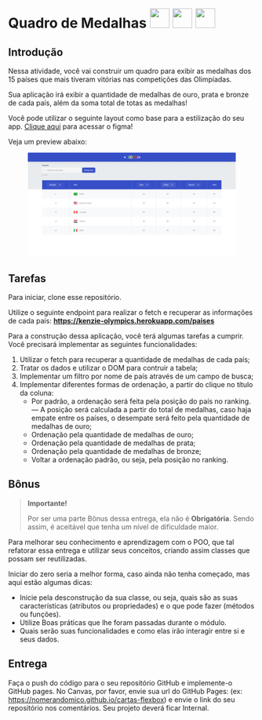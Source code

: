 # Quadro de Medalhas <img src="https://cdn.jsdelivr.net/gh/devicons/devicon/icons/javascript/javascript-original.svg" width="40" height="40"/> <img src="https://cdn.jsdelivr.net/gh/devicons/devicon/icons/html5/html5-original.svg" width="40" height="40" />  <img src="https://cdn.jsdelivr.net/gh/devicons/devicon/icons/css3/css3-original.svg" width="40" height="40"/>

## Introdução

Nessa atividade, você vai construir um quadro para exibir as medalhas dos 15 países que mais tiveram vitórias nas competições das Olimpíadas.

Sua aplicação irá exibir a quantidade de medalhas de ouro, prata e bronze de cada país, além da soma total de totas as medalhas!

Você pode utilizar o seguinte layout como base para a estilização do seu app. [Clique aqui](https://www.figma.com/file/9ck8OxFkUTtx2DBtzffO4L/M2---Sprint1---Olimp%C3%ADadas-HTML---CSS---JS?node-id=0%3A1) para acessar o figma!

Veja um preview abaixo:

<figure>
    <img src="./src/img/Home.png" alt="Preview layout">
</figure>

## Tarefas

Para iniciar, clone esse repositório.

Utilize o seguinte endpoint para realizar o fetch e recuperar as informações de cada país: **https://kenzie-olympics.herokuapp.com/paises**

Para a construção dessa aplicação, você terá algumas tarefas a cumprir. Você precisará implementar as seguintes funcionalidades:

1. Utilizar o fetch para recuperar a quantidade de medalhas de cada país;
2. Tratar os dados e utilizar o DOM para contruir a tabela;
3. Implementar um filtro por nome de país através de um campo de busca;
4. Implementar diferentes formas de ordenação, a partir do clique no título da coluna:
   - Por padrão, a ordenação será feita pela posição do país no ranking. — A posição será calculada a partir do total de medalhas, caso haja empate entre os países, o desempate será feito pela quantidade de medalhas de ouro;
   - Ordenação pela quantidade de medalhas de ouro;
   - Ordenação pela quantidade de medalhas de prata;
   - Ordenação pela quantidade de medalhas de bronze;
   - Voltar a ordenação padrão, ou seja, pela posição no ranking.

## Bônus

> **Importante!**
> 
> Por ser uma parte Bônus dessa entrega, ela não é **Obrigatória**. Sendo assim, é aceitável que tenha um nível de dificuldade maior.

Para melhorar seu conhecimento e aprendizagem com o POO, que tal refatorar essa entrega e utilizar seus conceitos, criando assim classes que possam ser reutilizadas.

Iniciar do zero seria a melhor forma, caso ainda não tenha começado, mas aqui estão algumas dicas:

- Inicie pela desconstrução da sua classe, ou seja, quais são as suas características (atributos ou propriedades) e o que pode fazer (métodos ou funções).
- Utilize Boas práticas que lhe foram passadas durante o módulo.
- Quais serão suas funcionalidades e como elas irão interagir entre si e seus dados.

## Entrega

Faça o push do código para o seu repositório GitHub e implemente-o GitHub pages. No Canvas, por favor, envie sua url do GitHub Pages: (ex: https://nomerandomico.github.io/cartas-flexbox) e envie o link do seu repositório nos comentários. Seu projeto deverá ficar Internal.
